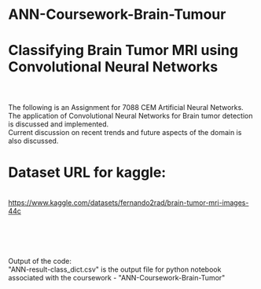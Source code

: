 # ANN-Coursework-Brain-Tumour

# Classifying Brain Tumor MRI using Convolutional Neural Networks
#
#
<br> The following is an Assignment for 7088 CEM Artificial Neural Networks.
<br> The application of Convolutional Neural Networks for Brain tumor detection is discussed and implemented.
<br> Current discussion on recent trends and future aspects of the domain is also discussed.
#
#
#
#
#
#
#
#
# Dataset URL for kaggle:
 <br> https://www.kaggle.com/datasets/fernando2rad/brain-tumor-mri-images-44c
<br>
<br>
<br>
<br>
<br>
<br> Output of the code:
<br> "ANN-result-class_dict.csv" is the output file for python notebook associated with the coursework - "ANN-Coursework-Brain-Tumor"
 
 
